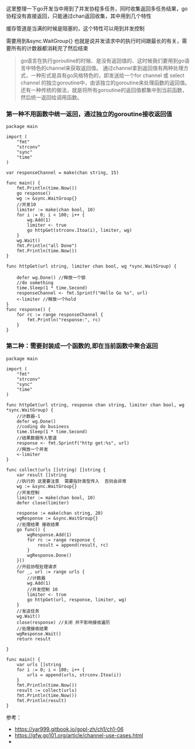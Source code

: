 
这里整理一下go开发当中用到了并发协程多任务，同时收集返回多任务结果，go 协程没有直接返回，只能通过chan返回收集，其中用到几个特性

缓存管道是当满的时候是阻塞的，这个特性可以用到并发控制

需要用到&sync.WaitGroup{} 也就是说并发请求中的执行时间跟最长的有关，需要所有的计数器都消耗完了然后结束
> go语言在执行goroutine的时候、是没有返回值的、这时候我们要用到go语言中特色的channel来获取返回值。
通过channel拿到返回值有两种处理方式，一种形式是具有go风格特色的，即发送给一个for channel 或 select channel 的独立goroutine中，由该独立的goroutine来处理函数的返回值。
还有一种传统的做法，就是将所有goroutine的返回值都集中到当前函数，然后统一返回给调用函数。

### 第一种不用函数中统一返回，通过独立的goroutine接收返回值
```
package main

import (
    "fmt"
    "strconv"
    "sync"
    "time"
)

var responseChannel = make(chan string, 15)

func main() {
    fmt.Println(time.Now())
    go response()
    wg := &sync.WaitGroup{}
    //并发10
    limiter := make(chan bool, 10)
    for i := 0; i < 100; i++ {
        wg.Add(1)
        limiter <- true
        go httpGet(strconv.Itoa(i), limiter, wg)
    }
    wg.Wait()
    fmt.Println("all Done")
    fmt.Println(time.Now())
}

func httpGet(url string, limiter chan bool, wg *sync.WaitGroup) {

    defer wg.Done() //释放一个锁
    //do something
    time.Sleep(1 * time.Second)
    responseChannel <- fmt.Sprintf("Hello Go %s", url)
    <-limiter //释放一个hold
}
func response() {
    for rc := range responseChannel {
        fmt.Println("response:", rc)
    }
}
```
### 第二种：需要封装成一个函数的,即在当前函数中聚合返回
```
package main

import (
    "fmt"
    "strconv"
    "sync"
    "time"
)

func httpGet(url string, response chan string, limiter chan bool, wg *sync.WaitGroup) {
    //计数器-1
    defer wg.Done()
    //coding do business
    time.Sleep(1 * time.Second)
    //结果数据传入管道
    response <- fmt.Sprintf("http get:%s", url)
    //释放一个并发
    <-limiter
}

func collect(urls []string) []string {
    var result []string
    //执行的 这里要注意  需要指针类型传入  否则会异常
    wg := &sync.WaitGroup{}
    //并发控制
    limiter := make(chan bool, 10)
    defer close(limiter)

    response := make(chan string, 20)
    wgResponse := &sync.WaitGroup{}
    //处理结果 接收结果
    go func() {
        wgResponse.Add(1)
        for rc := range response {
            result = append(result, rc)
        }
        wgResponse.Done()
    }()
    //开启协程处理请求
    for _, url := range urls {
        //计数器
        wg.Add(1)
        //并发控制 10
        limiter <- true
        go httpGet(url, response, limiter, wg)
    }
    //发送任务
    wg.Wait()
    close(response) //关闭 并不影响接收遍历
    //处理接收结果
    wgResponse.Wait()
    return result

}

func main() {
    var urls []string
    for i := 0; i < 100; i++ {
        urls = append(urls, strconv.Itoa(i))
    }
    fmt.Println(time.Now())
    result := collect(urls)
    fmt.Println(time.Now())
    fmt.Println(result)
}
```

参考：
* https://yar999.gitbook.io/gopl-zh/ch1/ch1-06
* https://gfw.go101.org/article/channel-use-cases.html
* 
